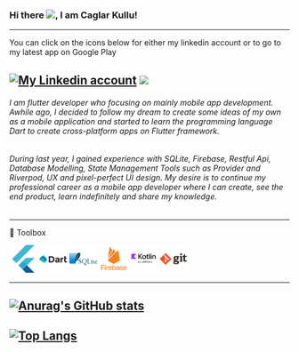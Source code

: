
### Hi there <img src="https://raw.githubusercontent.com/MartinHeinz/MartinHeinz/master/wave.gif" width="30px">, I am Caglar Kullu!
---

You can click on the icons below for either my linkedin account or to go to my latest app on Google Play 

 [![My Linkedin account](https://img.shields.io/badge/LinkedIn-0077B5?style=for-the-badge&logo=linkedin&logoColor=white)](https://www.linkedin.com/in/caglar-kullu-b23085163/) [<img src="https://user-images.githubusercontent.com/97615706/186714357-d2154cbf-53e0-4132-9b95-e0768dd5066c.png" width="50"/>](https://play.google.com/store/apps/details?id=com.ctksoftware.feedly) 
---
###### I am flutter developer who focusing on mainly mobile app development. Awhile ago, I decided to follow my dream to create some ideas of my own as a mobile application and started to learn the programming language Dart to create cross-platform apps on Flutter framework. 

###### During last year, I gained experience with SQLite, Firebase, Restful Api, Database Modelling, State Management Tools such as Provider and Riverpod, UX and pixel-perfect UI design. My desire is to continue my professional career as a mobile app developer where I can create, see the end product, learn indefinitely and share my knowledge.
---
🧰 Toolbox

<img src="https://github.com/devicons/devicon/blob/master/icons/flutter/flutter-original.svg" alt="Flutter" width="50" height="50"/>  <img src="https://github.com/devicons/devicon/blob/master/icons/dart/dart-original-wordmark.svg" alt="Dart" width="50" height="50"/>  <img src="https://github.com/devicons/devicon/blob/master/icons/sqlite/sqlite-original-wordmark.svg" alt="SQlite" width="50" height="50"/>  <img src="https://github.com/devicons/devicon/blob/master/icons/firebase/firebase-plain-wordmark.svg" alt="Firebase" width="50" height="50"/> <img src="https://github.com/devicons/devicon/blob/master/icons/kotlin/kotlin-original-wordmark.svg" alt="Kotlin" width="50" height="50"/>
  <img src="https://github.com/devicons/devicon/blob/master/icons/git/git-original-wordmark.svg" alt="Git" width="50" height="50"/>
  
---
[![Anurag's GitHub stats](https://github-readme-stats.vercel.app/api?username=CaglarKullu)](https://github.com/anuraghazra/github-readme-stats)
---
[![Top Langs](https://github-readme-stats.vercel.app/api/top-langs/?username=anuraghazra)](https://github.com/anuraghazra/github-readme-stats)
---
<!--
**CaglarKullu/CaglarKullu** is a ✨ _special_ ✨ repository because its `README.md` (this file) appears on your GitHub profile.

Here are some ideas to get you started:

- 🔭 I’m currently working on ...
- 🌱 I’m currently learning ...
- 👯 I’m looking to collaborate on ...
- 🤔 I’m looking for help with ...
- 💬 Ask me about ...
- 📫 How to reach me: ...
- 😄 Pronouns: ...
- ⚡ Fun fact: ...
-->
